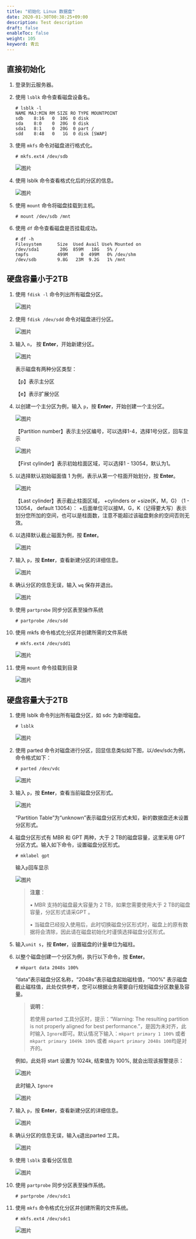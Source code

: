 ```yaml
---
title: "初始化 Linux 数据盘"
date: 2020-01-30T00:38:25+09:00
description: Test description
draft: false
enableToc: false
weight: 105
keyword: 青云
---
```


## 直接初始化

1. 登录到云服务器。

2. 使用 `lsblk` 命令查看磁盘设备名。
   ```
   # lsblk -l
   NAME MAJ:MIN RM SIZE RO TYPE MOUNTPOINT
   sdb    8:16   0  10G  0 disk 
   sda    8:0    0  20G  0 disk 
   sda1   8:1    0  20G  0 part /
   sdd    8:48   0   1G  0 disk [SWAP]
   ```

3. 使用 `mkfs` 命令对磁盘进行格式化。

   ```
   # mkfs.ext4 /dev/sdb
   ```

   ![图片](/storage/disk/quickstart/_images/image-1568774979615.png)

4. 使用 lsblk 命令查看格式化后的分区的信息。

   ![图片](/storage/disk/quickstart/_images/image-1568774983933.png)

5. 使用 `mount` 命令将磁盘挂载到主机。

   ```
   # mount /dev/sdb /mnt
   ```

6. 使用 `df` 命令查看磁盘是否挂载成功。

   ```
   # df -h
   Filesystem      Size  Used Avail Use% Mounted on
   /dev/sda1        20G  859M   18G   5% /
   tmpfs           499M     0  499M   0% /dev/shm
   /dev/sdb        9.8G   23M  9.2G   1% /mnt
   ```

## 硬盘容量小于2TB

1. 使用 `fdisk -l` 命令列出所有磁盘分区。

   ![图片](/storage/disk/quickstart/_images/image-1568775005129.png)

2. 使用 `fdisk /dev/sdd` 命令对磁盘进行分区。

   ![图片](/storage/disk/quickstart/_images/image-1568775009154.png)

3. 输入 `n`， 按 **Enter**，开始新建分区。

   ![图片](/storage/disk/quickstart/_images/image-1568775012633.png)

   表示磁盘有两种分区类型：

   【p】表示主分区

   【e】表示扩展分区

4. 以创建一个主分区为例，输入 `p`，按 **Enter**，开始创建一个主分区。

   ![图片](/storage/disk/quickstart/_images/image-1568775017438.png)

   【Partition number】表示主分区编号，可以选择1-4，选择1号分区，回车显示

   ![图片](/storage/disk/quickstart/_images/image-1568775021385.png)

   【First cylinder】表示初始柱面区域，可以选择1 - 13054，默认为1。

5. 以选择默认初始磁面值 1 为例，表示从第一个柱面开始划分，按 **Enter**。

   ![图片](/storage/disk/quickstart/_images/image-1568775025430.png)

   【Last cylinder】表示截止柱面区域， +cylinders or +size{K，M，G} （1 - 13054， default 13054）： +后面单位可以接M，G，K（记得要大写）表示划分您所加的空间，也可以是柱面数，注意不能超过该磁盘剩余的空间否则无效。

6. 以选择默认截止磁面为例，按 **Enter**。

   ![图片](/storage/disk/quickstart/_images/image-1568775030738.png)

7. 输入 `p`，按 **Enter**，查看新建分区的详细信息。

   ![图片](/storage/disk/quickstart/_images/image-1568775036420.png)

8. 确认分区的信息无误，输入 `wq` 保存并退出。

   ![图片](/storage/disk/quickstart/_images/image-1568775040323.png)

9. 使用 `partprobe` 同步分区表至操作系统

   ```
   # partprobe /dev/sdd
   ```

10. 使用 mkfs 命令格式化分区并创建所需的文件系统

    ```
    # mkfs.ext4 /dev/sdd1
    ```

    ![图片](/storage/disk/quickstart/_images/image-1568775044404.png)

11. 使用 `mount` 命令挂载到目录

    ![图片](/storage/disk/quickstart/_images/image-1568775049276.png)

## 硬盘容量大于2TB

1. 使用 lsblk 命令列出所有磁盘分区，如 sdc 为新增磁盘。

   ```
   # lsblk
   ```

   ![图片](/storage/disk/quickstart/_images/image-1568775054733.png)

2. 使用 parted 命令对磁盘进行分区，回显信息类似如下图，以/dev/sdc为例，命令格式如下：

   ```
   # parted /dev/vdc
   ```

   ![图片](/storage/disk/quickstart/_images/image-1568775061556.png)

3. 输入 `p`，按 **Enter**，查看当前磁盘分区形式。

   ![图片](/storage/disk/quickstart/_images/Irm6z9nYCsEbWSda.png)

   “Partition Table”为“unknown”表示磁盘分区形式未知，新的数据盘还未设置分区形式。

4. 磁盘分区形式有 MBR 和 GPT 两种，大于 2 TB的磁盘容量，这里采用 GPT 分区方式。输入如下命令，设置磁盘分区形式。

   ```
   # mklabel gpt
   ```


   输入`p`回车显示

   ![图片](/storage/disk/quickstart/_images/image-1568775068945.png)

   >  **注意**：
   >
   >  ▪︎ MBR 支持的磁盘最大容量为 2 TB，如果您需要使用大于 2 TB的磁盘容量，分区形式请采GPT 。
   >
   >  ▪︎ 当磁盘已经投入使用后，此时切换磁盘分区形式时，磁盘上的原有数据将会清除，因此请在磁盘初始化时谨慎选择磁盘分区形式。

5. 输入`unit s`，按 **Enter**，设置磁盘的计量单位为磁柱。

6. 以整个磁盘创建一个分区为例，执行以下命令，按 **Enter**。

   ```
   # mkpart data 2048s 100%
   ```

   “data”表示磁盘分区名称，“2048s”表示磁盘起始磁柱值，“100%” 表示磁盘截止磁柱值，此处仅供参考，您可以根据业务需要自行规划磁盘分区数量及容量。

   > **说明**：
   >
   > 若使用 parted 工具分区时，提示：“Warning: The resulting partition is not properly aligned for best performance.”，是因为未对齐，此时输入 `Ignore`即可。默认情况下输入：`mkpart primary 1 100%` 或者 `mkpart primary 1049k 100%` 或者 `mkpart primary 2048s 100`均是对齐的。

   例如，此处将 start 设置为 1024k, 结束值为 100%, 就会出现该报警提示：

   ![图片](/storage/disk/quickstart/_images/image-1568775097514.png)

   此时输入 `Ignore`

   ![图片](/storage/disk/quickstart/_images/image-1568775100805.png)

7. 输入 `p`，按 **Enter**，查看新建分区的详细信息。

   ![图片](/storage/disk/quickstart/_images/image-1568775076476.png)

8. 确认分区的信息无误，输入`q`退出parted 工具。

   ![图片](/storage/disk/quickstart/_images/image-1568775080498.png)

9. 使用 `lsblk` 查看分区信息

   ![图片](/storage/disk/quickstart/_images/image-1568775084337.png)

10. 使用 `partprobe` 同步分区表至操作系统。

    ```
    # partprobe /dev/sdc1
    ```

11. 使用 `mkfs` 命令格式化分区并创建所需的文件系统。

    ```
    # mkfs.ext4 /dev/sdc1
    ```

    ![图片](/storage/disk/quickstart/_images/image-1568775088216.png)

